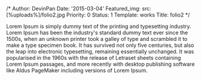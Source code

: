 /*
Author: DevinPan
Date: '2015-03-04'
Featured_img:
  src: [%uploads%]/folio2.jpg
Priority: 0
Status: 1
Template: works
Title: folio2
*/
<p>Lorem Ipsum is simply dummy text of the printing and typesetting industry. Lorem Ipsum has been the industry's standard dummy text ever since the 1500s, when an unknown printer took a galley of type and scrambled it to make a type specimen book. It has survived not only five centuries, but also the leap into electronic typesetting, remaining essentially unchanged. It was popularised in the 1960s with the release of Letraset sheets containing Lorem Ipsum passages, and more recently with desktop publishing software like Aldus PageMaker including versions of Lorem Ipsum.</p>